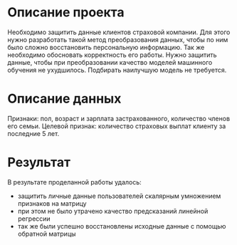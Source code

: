 # Описание проекта

Необходимо защитить данные клиентов страховой компании. Для этого нужно разработать такой метод преобразования данных, чтобы по ним было сложно восстановить персональную информацию. Так же необходимо обосновать корректность его работы.
Нужно защитить данные, чтобы при преобразовании качество моделей машинного обучения не ухудшилось. Подбирать наилучшую модель не требуется.

# Описание данных

Признаки: пол, возраст и зарплата застрахованного, количество членов его семьи.
Целевой признак: количество страховых выплат клиенту за последние 5 лет.

# Результат

В результате проделанной работы удалось:
- защитить личные данные пользователей скалярным умножением признаков на матрицу
- при этом не было утрачено качество предсказаний линейной регрессии
- так же были успешно восстановлены исходные данные с помощью обратной матрицы
